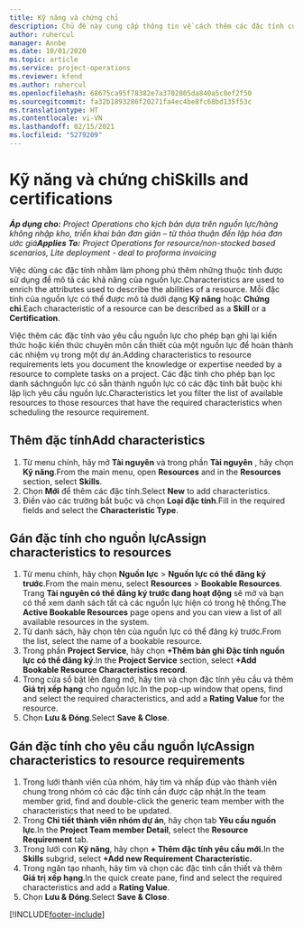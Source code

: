 ```yaml
---
title: Kỹ năng và chứng chỉ
description: Chủ đề này cung cấp thông tin về cách thêm các đặc tính của chứng chỉ và kỹ năng vào nguồn lực.
author: ruhercul
manager: Annbe
ms.date: 10/01/2020
ms.topic: article
ms.service: project-operations
ms.reviewer: kfend
ms.author: ruhercul
ms.openlocfilehash: 68675ca95f78382e7a3702805da840a5c8ef2f50
ms.sourcegitcommit: fa32b1893286f20271fa4ec4be8fc68bd135f53c
ms.translationtype: HT
ms.contentlocale: vi-VN
ms.lasthandoff: 02/15/2021
ms.locfileid: "5279209"
---
```

# <a name="skills-and-certifications"></a><span data-ttu-id="e3487-103">Kỹ năng và chứng chỉ</span><span class="sxs-lookup"><span data-stu-id="e3487-103">Skills and certifications</span></span>
<span data-ttu-id="e3487-104">_**Áp dụng cho:** Project Operations cho kịch bản dựa trên nguồn lực/hàng không nhập kho, triển khai bản đơn giản – từ thỏa thuận đến lập hóa đơn ước giá_</span><span class="sxs-lookup"><span data-stu-id="e3487-104">_**Applies To:** Project Operations for resource/non-stocked based scenarios, Lite deployment - deal to proforma invoicing_</span></span>

<span data-ttu-id="e3487-105">Việc dùng các đặc tính nhằm làm phong phú thêm những thuộc tính được sử dụng để mô tả các khả năng của nguồn lực.</span><span class="sxs-lookup"><span data-stu-id="e3487-105">Characteristics are used to enrich the attributes used to describe the abilities of a resource.</span></span> <span data-ttu-id="e3487-106">Mỗi đặc tính của nguồn lực có thể được mô tả dưới dạng **Kỹ năng** hoặc **Chứng chỉ**.</span><span class="sxs-lookup"><span data-stu-id="e3487-106">Each characteristic of a resource can be described as a **Skill** or a **Certification**.</span></span>

<span data-ttu-id="e3487-107">Việc thêm các đặc tính vào yêu cầu nguồn lực cho phép bạn ghi lại kiến thức hoặc kiến thức chuyên môn cần thiết của một nguồn lực để hoàn thành các nhiệm vụ trong một dự án.</span><span class="sxs-lookup"><span data-stu-id="e3487-107">Adding characteristics to resource requirements lets you document the knowledge or expertise needed by a resource to complete tasks on a project.</span></span> <span data-ttu-id="e3487-108">Các đặc tính cho phép bạn lọc danh sáchnguồn lực có sẵn thành nguồn lực có các đặc tính bắt buộc khi lập lịch yêu cầu nguồn lực.</span><span class="sxs-lookup"><span data-stu-id="e3487-108">Characteristics let you filter the list of available resources to those resources that have the required characteristics when scheduling the resource requirement.</span></span>

## <a name="add-characteristics"></a><span data-ttu-id="e3487-109">Thêm đặc tính</span><span class="sxs-lookup"><span data-stu-id="e3487-109">Add characteristics</span></span>

1. <span data-ttu-id="e3487-110">Từ menu chính, hãy mở **Tài nguyên** và trong phần **Tài nguyên** , hãy chọn **Kỹ năng**.</span><span class="sxs-lookup"><span data-stu-id="e3487-110">From the main menu, open **Resources** and in the **Resources** section, select **Skills**.</span></span>
2. <span data-ttu-id="e3487-111">Chọn **Mới** để thêm các đặc tính.</span><span class="sxs-lookup"><span data-stu-id="e3487-111">Select **New** to add characteristics.</span></span>
3. <span data-ttu-id="e3487-112">Điền vào các trường bắt buộc và chọn **Loại đặc tính**.</span><span class="sxs-lookup"><span data-stu-id="e3487-112">Fill in the required fields and select the **Characteristic Type**.</span></span>

## <a name="assign-characteristics-to-resources"></a><span data-ttu-id="e3487-113">Gán đặc tính cho nguồn lực</span><span class="sxs-lookup"><span data-stu-id="e3487-113">Assign characteristics to resources</span></span>

1. <span data-ttu-id="e3487-114">Từ menu chính, hãy chọn **Nguồn lực** > **Nguồn lực có thể đăng ký trước**.</span><span class="sxs-lookup"><span data-stu-id="e3487-114">From the main menu, select **Resources** > **Bookable Resources**.</span></span> <span data-ttu-id="e3487-115">Trang **Tài nguyên có thể đăng ký trước đang hoạt động** sẽ mở và bạn có thể xem danh sách tất cả các nguồn lực hiện có trong hệ thống.</span><span class="sxs-lookup"><span data-stu-id="e3487-115">The **Active Bookable Resources** page opens and you can view a list of all available resources in the system.</span></span>
2. <span data-ttu-id="e3487-116">Từ danh sách, hãy chọn tên của nguồn lực có thể đăng ký trước.</span><span class="sxs-lookup"><span data-stu-id="e3487-116">From the list, select the name of a bookable resource.</span></span>
3. <span data-ttu-id="e3487-117">Trong phần **Project Service**, hãy chọn **+Thêm bản ghi Đặc tính nguồn lực có thể đăng ký**.</span><span class="sxs-lookup"><span data-stu-id="e3487-117">In the **Project Service** section, select **+Add Bookable Resource Characteristics record**.</span></span>
4. <span data-ttu-id="e3487-118">Trong cửa sổ bật lên đang mở, hãy tìm và chọn đặc tính yêu cầu và thêm **Giá trị xếp hạng** cho nguồn lực.</span><span class="sxs-lookup"><span data-stu-id="e3487-118">In the pop-up window that opens, find and select the required characteristics, and add a **Rating Value** for the resource.</span></span>
5. <span data-ttu-id="e3487-119">Chọn **Lưu & Đóng**.</span><span class="sxs-lookup"><span data-stu-id="e3487-119">Select **Save & Close**.</span></span>

## <a name="assign-characteristics-to-resource-requirements"></a><span data-ttu-id="e3487-120">Gán đặc tính cho yêu cầu nguồn lực</span><span class="sxs-lookup"><span data-stu-id="e3487-120">Assign characteristics to resource requirements</span></span>

1. <span data-ttu-id="e3487-121">Trong lưới thành viên của nhóm, hãy tìm và nhấp đúp vào thành viên chung trong nhóm có các đặc tính cần được cập nhật.</span><span class="sxs-lookup"><span data-stu-id="e3487-121">In the team member grid, find and double-click the generic team member with the characteristics that need to be updated.</span></span>
2. <span data-ttu-id="e3487-122">Trong **Chi tiết thành viên nhóm dự án**, hãy chọn tab **Yêu cầu nguồn lực**.</span><span class="sxs-lookup"><span data-stu-id="e3487-122">In the **Project Team member Detail**, select the **Resource Requirement** tab.</span></span>
3. <span data-ttu-id="e3487-123">Trong lưới con **Kỹ năng**, hãy chọn **+ Thêm đặc tính yêu cầu mới.**</span><span class="sxs-lookup"><span data-stu-id="e3487-123">In the **Skills** subgrid, select **+Add new Requirement Characteristic.**</span></span>
4. <span data-ttu-id="e3487-124">Trong ngăn tạo nhanh, hãy tìm và chọn các đặc tính cần thiết và thêm **Giá trị xếp hạng**.</span><span class="sxs-lookup"><span data-stu-id="e3487-124">In the quick create pane, find and select the required characteristics and add a **Rating Value**.</span></span>
5. <span data-ttu-id="e3487-125">Chọn **Lưu & Đóng**.</span><span class="sxs-lookup"><span data-stu-id="e3487-125">Select **Save & Close**.</span></span>

[!INCLUDE[footer-include](../includes/footer-banner.md)]